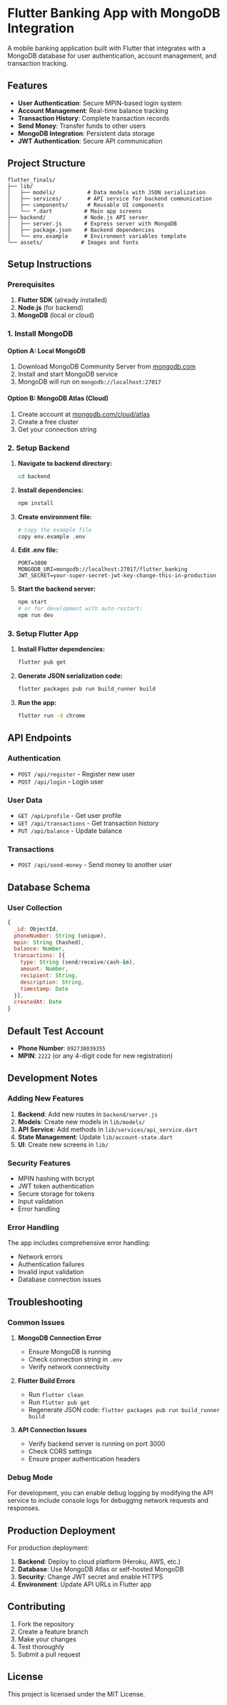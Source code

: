 # Flutter Banking App with MongoDB Integration

A mobile banking application built with Flutter that integrates with a MongoDB database for user authentication, account management, and transaction tracking.

## Features

- **User Authentication**: Secure MPIN-based login system
- **Account Management**: Real-time balance tracking
- **Transaction History**: Complete transaction records
- **Send Money**: Transfer funds to other users
- **MongoDB Integration**: Persistent data storage
- **JWT Authentication**: Secure API communication

## Project Structure

```
flutter_finals/
├── lib/
│   ├── models/          # Data models with JSON serialization
│   ├── services/        # API service for backend communication
│   ├── components/      # Reusable UI components
│   └── *.dart          # Main app screens
├── backend/            # Node.js API server
│   ├── server.js       # Express server with MongoDB
│   ├── package.json    # Backend dependencies
│   └── env.example     # Environment variables template
└── assets/            # Images and fonts
```

## Setup Instructions

### Prerequisites

1. **Flutter SDK** (already installed)
2. **Node.js** (for backend)
3. **MongoDB** (local or cloud)

### 1. Install MongoDB

#### Option A: Local MongoDB
1. Download MongoDB Community Server from [mongodb.com](https://www.mongodb.com/try/download/community)
2. Install and start MongoDB service
3. MongoDB will run on `mongodb://localhost:27017`

#### Option B: MongoDB Atlas (Cloud)
1. Create account at [mongodb.com/cloud/atlas](https://www.mongodb.com/cloud/atlas)
2. Create a free cluster
3. Get your connection string

### 2. Setup Backend

1. **Navigate to backend directory:**
   ```bash
   cd backend
   ```

2. **Install dependencies:**
   ```bash
   npm install
   ```

3. **Create environment file:**
   ```bash
   # Copy the example file
   copy env.example .env
   ```

4. **Edit .env file:**
   ```
   PORT=3000
   MONGODB_URI=mongodb://localhost:27017/flutter_banking
   JWT_SECRET=your-super-secret-jwt-key-change-this-in-production
   ```

5. **Start the backend server:**
   ```bash
   npm start
   # or for development with auto-restart:
   npm run dev
   ```

### 3. Setup Flutter App

1. **Install Flutter dependencies:**
   ```bash
   flutter pub get
   ```

2. **Generate JSON serialization code:**
   ```bash
   flutter packages pub run build_runner build
   ```

3. **Run the app:**
   ```bash
   flutter run -d chrome
   ```

## API Endpoints

### Authentication
- `POST /api/register` - Register new user
- `POST /api/login` - Login user

### User Data
- `GET /api/profile` - Get user profile
- `GET /api/transactions` - Get transaction history
- `PUT /api/balance` - Update balance

### Transactions
- `POST /api/send-money` - Send money to another user

## Database Schema

### User Collection
```javascript
{
  _id: ObjectId,
  phoneNumber: String (unique),
  mpin: String (hashed),
  balance: Number,
  transactions: [{
    type: String (send/receive/cash-in),
    amount: Number,
    recipient: String,
    description: String,
    timestamp: Date
  }],
  createdAt: Date
}
```

## Default Test Account

- **Phone Number**: `092738039355`
- **MPIN**: `2222` (or any 4-digit code for new registration)

## Development Notes

### Adding New Features

1. **Backend**: Add new routes in `backend/server.js`
2. **Models**: Create new models in `lib/models/`
3. **API Service**: Add methods in `lib/services/api_service.dart`
4. **State Management**: Update `lib/account-state.dart`
5. **UI**: Create new screens in `lib/`

### Security Features

- MPIN hashing with bcrypt
- JWT token authentication
- Secure storage for tokens
- Input validation
- Error handling

### Error Handling

The app includes comprehensive error handling:
- Network errors
- Authentication failures
- Invalid input validation
- Database connection issues

## Troubleshooting

### Common Issues

1. **MongoDB Connection Error**
   - Ensure MongoDB is running
   - Check connection string in `.env`
   - Verify network connectivity

2. **Flutter Build Errors**
   - Run `flutter clean`
   - Run `flutter pub get`
   - Regenerate JSON code: `flutter packages pub run build_runner build`

3. **API Connection Issues**
   - Verify backend server is running on port 3000
   - Check CORS settings
   - Ensure proper authentication headers

### Debug Mode

For development, you can enable debug logging by modifying the API service to include console logs for debugging network requests and responses.

## Production Deployment

For production deployment:

1. **Backend**: Deploy to cloud platform (Heroku, AWS, etc.)
2. **Database**: Use MongoDB Atlas or self-hosted MongoDB
3. **Security**: Change JWT secret and enable HTTPS
4. **Environment**: Update API URLs in Flutter app

## Contributing

1. Fork the repository
2. Create a feature branch
3. Make your changes
4. Test thoroughly
5. Submit a pull request

## License

This project is licensed under the MIT License.
